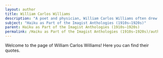 ```yaml
---
layout: author
title: William Carlos Williams
description: "A poet and physician, William Carlos Williams often drew inspiration from his surroundings and nature. His brief, imagistic poems reflect the essence of haiku, focusing on everyday moments in the natural world."
subject: "Haiku as Part of the Imagist Anthologies (1910s–1920s)"
parent: Haiku as Part of the Imagist Anthologies (1910s–1920s)
permalink: /Haiku as Part of the Imagist Anthologies (1910s–1920s)/authors/William-Carlos-Williams/
---
```


Welcome to the page of William Carlos Williams! Here you can find their quotes.
